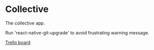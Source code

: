 # Collective
The collective app.


Run 'react-native-git-upgrade' to avoid frustrating warning message.


[Trello board](https://trello.com/b/NE3aHErh/collective)

